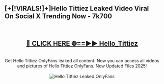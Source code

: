 <h2>[+[!VIRALS!]+]Hello Tittiez Leaked Video Viral On Social X Trending Now - 7k700</h2>
<br>
<div align="center">
<h2><a href="https://libra.edu.pl?Hello_Tittiez" rel="nofollow">🔴 CLICK HERE 🌐==►► Hello_Tittiez</a></h2>
<br>
Get Hello Tittiez OnlyFans leaked all content. Now you can access all videos and pictures of Hello Tittiez OnlyFans. New Updated Files 2025!
<br>
<br>
<a href="https://libra.edu.pl?Hello_Tittiez" rel="nofollow" data-target="animated-image.originalLink"><img src="https://i.ibb.co.com/WyWwxjT/player-gif2.gif" alt="Hello Tittiez Leaked OnlyFans" style="max-width: 100%; display: inline-block;" data-target="animated-image.originalImage"></a>
</div>
<br>